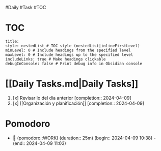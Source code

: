 #Daily #Task #TOC

# TOC
```table-of-contents
title:
style: nestedList # TOC style (nestedList|inlineFirstLevel)
minLevel: 0 # Include headings from the specified level
maxLevel: 0 # Include headings up to the specified level
includeLinks: true # Make headings clickable
debugInConsole: false # Print debug info in Obsidian console
```
# [[Daily Tasks.md|Daily Tasks]]

1. [x] Revisar lo del día anterior  [completion:: 2024-04-09]
2. [x] [[Organización y planificación]]  [completion:: 2024-04-09]
# Pomodoro
- 🍅 (pomodoro::WORK) (duration:: 25m) (begin:: 2024-04-09 10:38) - (end:: 2024-04-09 11:03)
